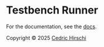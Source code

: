 # Testbench Runner

For the documentation, see the [docs](https://wulpus.github.io/python_testbench/).

Copyright &copy; 2025 <a href="mailto:cedr02@live.com">Cedric Hirschi</a>